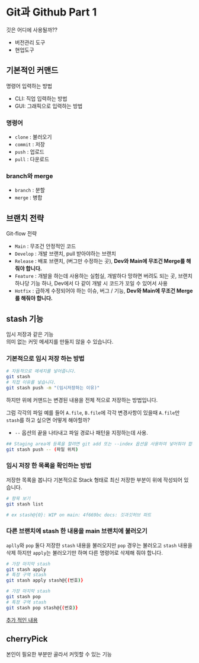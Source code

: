 # Git과 Github Part 1

깃은 어디에 사용될까??

- 버전관리 도구
- 현업도구

## 기본적인 커맨드

명령어 입력하는 방법

- CLI: 직업 입력하는 방법
- GUI: 그래픽으로 입력하는 방법

### 명령어

- `clone` : 불러오기
- `commit` : 저장
- `push` : 업로드
- `pull` : 다운로드

### branch와 merge

- `branch` : 분할
- `merge` : 병합

## 브랜치 전략

Git-flow 전략

- `Main` : 무조건 안정적인 코드
- `Develop` : 개발 브랜치, pull 받아야하는 브랜치
- `Release` : 배포 브랜치, (버그만 수정하는 곳), **Dev와 Main에 무조건 Merge를 해줘야 합니다.**
- `Feature` : 개발을 하는데 사용하는 실험실, 개발하다 망하면 버려도 되는 곳, 브랜치 하나당 기능 하나, Dev에서 다 같이 개발 시 코드가 꼬일 수 있어서 사용
- `Hotfix` : 급하게 수정되어야 하는 이슈, 버그 / 기능, **Dev와 Main에 무조건 Merge를 해줘야 합니다.** 

## stash 기능

임시 저장과 같은 기능  
의미 없는 커밋 메세지를 만들지 않을 수 있습니다.

### 기본적으로 임시 저장 하는 방법

```bash
# 자동적으로 메세지를 넣어줍니다.
git stash 
# 직접 이유를 넣습니다.
git stash push -m "(임시저장하는 이유)"
```

하지만 위에 커맨드는 변경된 내용을 전체 적으로 저장하는 방법입니다.  

그럼 각각의 파일 예를 들어 `A.file`, `B.file`에 각각 변경사항이 있을때 `A.file`만 `stash`를 하고 싶으면 어떻게 해야할까?

- `--` 옵션의 끝을 나타내고 파일 경로나 패턴을 지정하는데 사용.

```bash
## Staging area에 등록을 할려면 git add 또는 --index 옵션을 사용하여 넣어줘야 합니다
git stash push -- (파일 위치)
```

### 임시 저장 한 목록을 확인하는 방법

저장한 목록을 봅니다 기본적으로 Stack 형태로 최신 저장한 부분이 위에 작성되어 있습니다.  

```bash
# 항목 보기
git stash list

# ex stash@{0}: WIP on main: 4f669bc docs: 깃과깃허브 파트
```

### 다른 브랜치에 stash 한 내용을 main 브랜치에 불러오기

`aplly`와 `pop` 둘다 저장한 `stash` 내용을 불러오지만 `pop` 경우는 불러오고 `stash` 내용을 삭제 하지만 `apply`는 불러오기만 하며 다른 명령어로 삭제해 줘야 합니다.

```bash
# 가장 마지막 stash
git stash apply
# 특정 구역 stash
git stash apply stash@{(번호)}

# 가장 마지막 stash
git stash pop
# 특정 구역 stash
git stash pop stash@{(번호)}
```

[추가 적인 내용](https://git-scm.com/book/ko/v2/Git-%EB%8F%84%EA%B5%AC-Stashing%EA%B3%BC-Cleaning)

## cherryPick

본인이 필요한 부분만 골라서 커밋할 수 있는 기능

```bash
```

